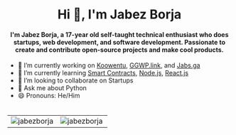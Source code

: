 <h1 align="center">Hi 👋, I'm Jabez Borja</h1>
<h4 align="center">I'm Jabez Borja, a 17-year old self-taught technical enthusiast who does startups, web development, and software development. Passionate to create and contribute open-source projects and make cool products.</h4>

- 🔭 I’m currently working on [Koowentu](https://koowentu.com), [GGWP.link](https://ggwp.link), and [Jabs.ga](https://jabsga.herokuapp.com)
- 🌱 I’m currently learning [Smart Contracts](https://www.google.com/search?client=firefox-b-d&q=smart+contracts), [Node.js](https://nodejs.org), [React.js](https://reactjs.org)
- 👯 I’m looking to collaborate on Startups
- 💬 Ask me about Python
- 😄 Pronouns: He/Him
</br>
<table style="margin-top: 5px;">
  <tr>
    <td valign="top"><img align="center" src="https://github-readme-stats.vercel.app/api?username=jabezborja&show_icons=true" alt="jabezborja" /></td>
    <td valign="top"><img align="left" src="https://github-readme-stats.vercel.app/api/top-langs/?username=jabezborja&layout=compact&hide=html" alt="jabezborja" /></td>
  </tr>
</table>
</br>
